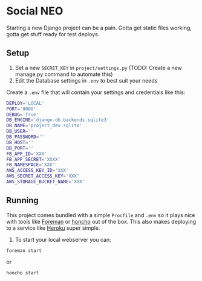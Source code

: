 Social NEO
===========

Starting a new Django project can be a pain. Gotta get static files working, gotta 
get stuff ready for test deploys. 

Setup
-----

1. Set a new `SECRET_KEY` in `project/settings.py` (TODO: Create a new manage.py command to automate this)
2. Edit the Database settings in `.env` to best suit your needs

Create a `.env` file that will contain your settings and credentials like this:

```bash
DEPLOY='LOCAL'
PORT='8000'
DEBUG='True'
DB_ENGINE='django.db.backends.sqlite3'
DB_NAME='project_dev.sqlite'
DB_USER=''
DB_PASSWORD=''
DB_HOST=''
DB_PORT=''
FB_APP_ID='XXX'
FB_APP_SECRET='XXXX'
FB_NAMESPACE='XXX'
AWS_ACCESS_KEY_ID='XXX'
AWS_SECRET_ACCESS_KEY='XXX'
AWS_STORAGE_BUCKET_NAME='XXX'
```

Running
-------

This project comes bundled with a simple `Procfile` and `.env` so it plays nice with tools like
[Foreman](https://github.com/ddollar/foreman) or [honcho](https://github.com/nickstenning/honcho) 
out of the box. This also makes deploying to a service like [Heroku](www.heroku.com) super 
simple.

1. To start your local webserver you can:

```
foreman start
```

or

```
honcho start
```
